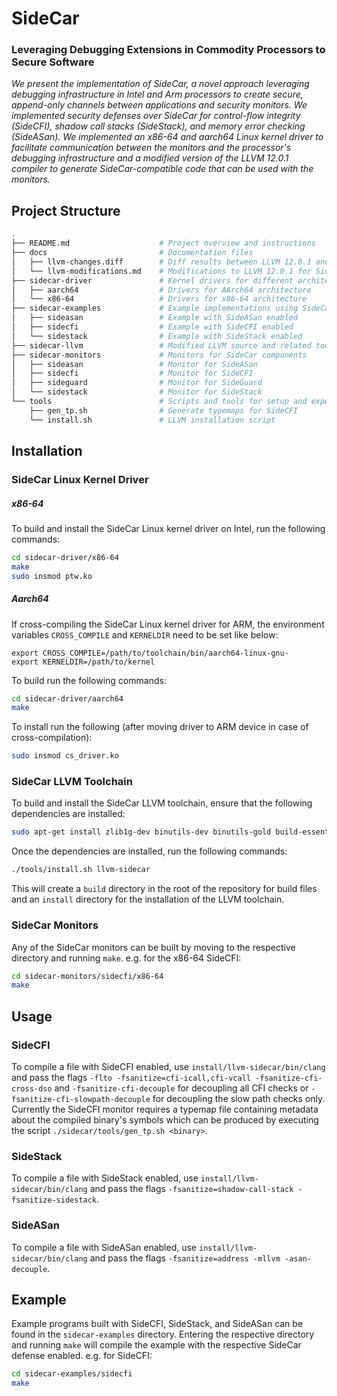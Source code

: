 # SideCar

### Leveraging Debugging Extensions in Commodity Processors to Secure Software

_We present the implementation of SideCar, a novel approach leveraging debugging infrastructure in Intel and Arm processors to create secure,
append-only channels between applications and security monitors.
We implemented security defenses over SideCar for control-flow integrity (SideCFI), shadow call stacks (SideStack), and memory error checking (SideASan).
We implemented an x86-64 and aarch64 Linux kernel driver to
facilitate communication between the monitors and the processor's debugging infrastructure
and a modified version of the LLVM 12.0.1 compiler to generate SideCar-compatible code that can be used with the monitors._

## Project Structure

```bash
.
├── README.md                    # Project overview and instructions
├── docs                         # Documentation files
│   ├── llvm-changes.diff        # Diff results between LLVM 12.0.1 and SideCar LLVM
│   └── llvm-modifications.md    # Modifications to LLVM 12.0.1 for SideCar
├── sidecar-driver               # Kernel drivers for different architectures
│   ├── aarch64                  # Drivers for AArch64 architecture
│   └── x86-64                   # Drivers for x86-64 architecture
├── sidecar-examples             # Example implementations using SideCar
│   ├── sideasan                 # Example with SideASan enabled
│   ├── sidecfi                  # Example with SideCFI enabled
│   └── sidestack                # Example with SideStack enabled
├── sidecar-llvm                 # Modified LLVM source and related tools
├── sidecar-monitors             # Monitors for SideCar components
│   ├── sideasan                 # Monitor for SideASan
│   ├── sidecfi                  # Monitor for SideCFI
│   ├── sideguard                # Monitor for SideGuard
│   └── sidestack                # Monitor for SideStack
└── tools                        # Scripts and tools for setup and experiments
    ├── gen_tp.sh                # Generate typemaps for SideCFI
    └── install.sh               # LLVM installation script
```

## Installation

### SideCar Linux Kernel Driver

##### x86-64

To build and install the SideCar Linux kernel driver on Intel, run the following commands:

```bash
cd sidecar-driver/x86-64
make
sudo insmod ptw.ko
```

##### Aarch64

If cross-compiling the SideCar Linux kernel driver for ARM,
the environment variables `CROSS_COMPILE` and `KERNELDIR` need to be set like below:

```
export CROSS_COMPILE=/path/to/toolchain/bin/aarch64-linux-gnu-
export KERNELDIR=/path/to/kernel
```

To build run the following commands:

```bash
cd sidecar-driver/aarch64
make
```

To install run the following (after moving driver to ARM device in case of cross-compilation):

```bash
sudo insmod cs_driver.ko
```

### SideCar LLVM Toolchain

To build and install the SideCar LLVM toolchain,
ensure that the following dependencies are installed:

```bash
sudo apt-get install zlib1g-dev binutils-dev binutils-gold build-essential
```

Once the dependencies are installed,
run the following commands:

```bash
./tools/install.sh llvm-sidecar
```

This will create a `build` directory in the root of the repository for build files and
an `install` directory for the installation of the LLVM toolchain.

### SideCar Monitors

Any of the SideCar monitors can be built by moving to the respective directory and running `make`.
e.g. for the x86-64 SideCFI:

```bash
cd sidecar-monitors/sidecfi/x86-64
make
```

## Usage

### SideCFI

To compile a file with SideCFI enabled, use `install/llvm-sidecar/bin/clang` and pass the
flags `-flto -fsanitize=cfi-icall,cfi-vcall -fsanitize-cfi-cross-dso`
and `-fsanitize-cfi-decouple` for decoupling all CFI checks or `-fsanitize-cfi-slowpath-decouple`
for decoupling the slow path checks only. Currently the SideCFI monitor requires
a typemap file containing metadata about the compiled binary's symbols which can be 
produced by executing the script `./sidecar/tools/gen_tp.sh <binary>`.

### SideStack

To compile a file with SideStack enabled, use `install/llvm-sidecar/bin/clang` and pass the
flags `-fsanitize=shadow-call-stack -fsanitize-sidestack`.

### SideASan

To compile a file with SideASan enabled, use `install/llvm-sidecar/bin/clang` and pass the
flags `-fsanitize=address -mllvm -asan-decouple`.

## Example

Example programs built with SideCFI, SideStack, and SideASan can be found in the `sidecar-examples` directory. Entering the
respective directory and running `make` will compile the example with the respective SideCar
defense enabled. e.g. for SideCFI:

```bash
cd sidecar-examples/sidecfi
make
```
